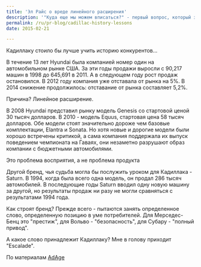 ```yaml
---
title: 'Эл Райс о вреде линейного расширения'
description: '"Куда еще мы можем вписаться?" - первый вопрос, который задают себе новые менеджеры, когда приходят в компанию. Йохан де Нисшен, новый президент Кадиллак, смог найти много ответов на этот вопрос за первые пять месяцев работы. Например, наладить выпуск внедорожника, а также автомобиля в базовой комплектации. Обе машины включены в многолетний  план расширения компании.'
permalink: /ru/pr-blog/cadillac-history-lessons
date: 2015-02-21

---
```


Кадиллаку стоило бы лучше учить историю конкурентов...

В течение 13 лет Hyundai была компанией номер один на автомобильном рынке США. За эти годы продажи выросли с 90,217 машин в 1998 до 645,691 в 2011. А в следующем году рост продаж остановился. В 2012 году компания уже отставала от рынка на 5%. В 2014 снижение продолжилось: отставание от рынка  составляет 5,2%.

Причина? Линейное расширение.

В 2008 Hyundai представил рынку модель Genesis со стартовой ценой 30 тысяч долларов. В 2010 - модель Equus, стартовая цена 58 тысяч долларов. Обе модели стоят значительно дороже чем базовые комплектации, Elantra и Sonata. Но хотя новые и дорогие модели были хорошо встречены критикой, а сама компания поддержала их выпуск поведением чемпионата на Гаваях, они незаметно разрушают образ компании с бюджетными автомобилями.

Это проблема восприятия, а не проблема продукта

Другой бренд, чья судьба могла бы послужить уроком для Кадиллака - Saturn. В 1994, когда была всего одна модель, он продал 286 тысяч автомобилей. В последующие годы Saturn вводил одну новую машину за другой, но результаты продаж ни разу не могли сравняться с результатами 1994 года.

Как строят бренд? Прежде всего - пытаются занять определенное слово, определенную позицию в уме потребителей. Для Мерседес-Бенц это "престиж", для Вольво - "безопасность", для Субару - "полный привод".

А какое слово принадлежит Кадиллаку? Мне в голову приходит "Escalade".

По материалам <a href="http://adage.com/article/al-ries/student-history-cadillac-sets-repeat-mistakes/297169/">AdAge</a>

